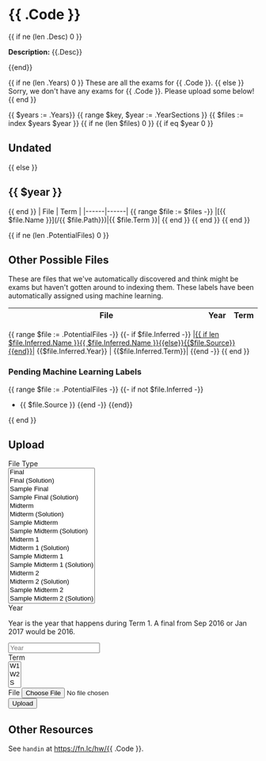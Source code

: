 <style>
th:first-child { width: 100000px; }
</style>

# {{ .Code }}
{{ if ne (len .Desc) 0 }}
<p><strong>Description:</strong> {{.Desc}}</p>
{{end}}

{{ if ne (len .Years) 0 }}
These are all the exams for {{ .Code }}.
{{ else }}
Sorry, we don't have any exams for {{ .Code }}. Please upload some below!
{{ end }}

{{ $years := .Years}}
{{ range $key, $year := .YearSections }}
{{ $files := index $years $year }}
{{ if ne (len $files) 0 }}
{{ if eq $year 0 }}
## Undated
{{ else }}
## {{ $year }}
{{ end }}
| File | Term |
|------|------|
{{ range $file := $files -}}
|[{{ $file.Name }}](/{{ $file.Path}})|{{ $file.Term }}|
{{ end }}
{{ end }}
{{ end }}

{{ if ne (len .PotentialFiles) 0 }}
## Other Possible Files

These are files that we've automatically discovered and think might be exams but
haven't gotten around to indexing them. These labels have been automatically
assigned using machine learning.

| File | Year | Term |
|------|------|------|
{{ range $file := .PotentialFiles -}}
{{- if $file.Inferred -}}
|[{{ if len $file.Inferred.Name }}{{ $file.Inferred.Name }}{{else}}{{$file.Source}}{{end}}]({{$file.Source}})| {{$file.Inferred.Year}} | {{$file.Inferred.Term}}|
{{end -}}
{{ end }}

### Pending Machine Learning Labels

{{ range $file := .PotentialFiles -}}
{{- if not $file.Inferred -}}
* {{ $file.Source }}
{{end -}}
{{end}}

{{ end }}

## Upload

<style>input#shouldbeempty{display:none;}</style>
<form method="POST" action="/upload?course={{.Code}}" enctype="multipart/form-data">
  <div class="form-group">
    <label for="name">File Type</label>
    <br>
    <select id="name" name="name" size="16">
      <option>Final</option>
      <option>Final (Solution)</option>
      <option>Sample Final</option>
      <option>Sample Final (Solution)</option>
      <option>Midterm</option>
      <option>Midterm (Solution)</option>
      <option>Sample Midterm</option>
      <option>Sample Midterm (Solution)</option>
      <option>Midterm 1</option>
      <option>Midterm 1 (Solution)</option>
      <option>Sample Midterm 1</option>
      <option>Sample Midterm 1 (Solution)</option>
      <option>Midterm 2</option>
      <option>Midterm 2 (Solution)</option>
      <option>Sample Midterm 2</option>
      <option>Sample Midterm 2 (Solution)</option>
    </select>
  </div>
  <div class="form-group">
    <label for="year">Year</label>
    <p class="help-block">Year is the year that happens during Term 1. A final
    from Sep 2016 or Jan 2017 would be 2016.</p>
    <input type="number" class="form-control" id="year" name="year" placeholder="Year">
  </div>
  <div class="form-group">
    <label for="term">Term</label>
    <br>
    <select id="term" size="3" name="term">
      <option>W1</option>
      <option>W2</option>
      <option>S</option>
    </select>
  </div>
  <div class="form-group">
    <label for="exam">File</label>
    <input type="file" id="exam" name="exam">
  </div>
  <input type="text" id="shouldbeempty" name="shouldbeempty">
  <button type="submit" class="btn btn-default">Upload</button>
</form>


## Other Resources

See `handin` at https://fn.lc/hw/{{ .Code }}.

